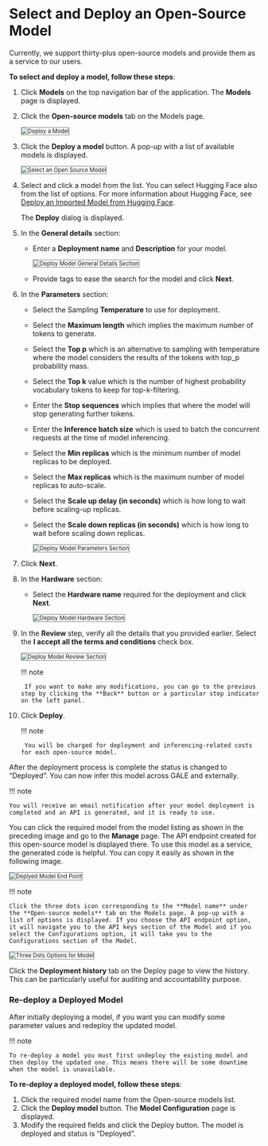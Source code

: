 # Select and Deploy an Open-Source Model

Currently, we support thirty-plus open-source models and provide them as a service to our users.

**To select and deploy a model, follow these steps**:

1. Click **Models** on the top navigation bar of the application. The **Models** page is displayed.
2. Click the **Open-source models** tab on the Models page.

    <img src="../images/deploy-a-model.png" alt="Deploy a Model" title="Deploy a Model" style="border: 1px solid gray; zoom:80%;">

1. Click the **Deploy a model** button. A pop-up with a list of available models is displayed.

    <img src="../images/select-an-open-source-model.png" alt="Select an Open Source Model" title="Select an Open Source Model" style="border: 1px solid gray; zoom:80%;">

1. Select and click a model from the list. You can select Hugging Face also from the list of options. For more information about Hugging Face, see [Deploy an Imported Model from Hugging Face](../../models/open-source-models/deploy-an-imported-model-from-hugging-face.md).

    The **Deploy** dialog is displayed.

1. In the **General details** section:

    * Enter a **Deployment name** and **Description** for your model.

        <img src="../images/deploy-model-general-details-section.png" alt="Deploy Model General Details Section" title="Deploy Model General Details Section" style="border: 1px solid gray; zoom:80%;">

    * Provide tags to ease the search for the model and click **Next**.

1. In the **Parameters** section:

    * Select the Sampling **Temperature** to use for deployment.

    * Select the **Maximum length** which implies the maximum number of tokens to generate.

    * Select the **Top p** which is an alternative to sampling with temperature where the model considers the results of the tokens with top_p probability mass.

    * Select the **Top k** value which is the number of highest probability vocabulary tokens to keep for top-k-filtering.

    * Enter the **Stop sequences** which implies that where the model will stop generating further tokens.

    * Enter the **Inference batch size** which is used to batch the concurrent requests at the time of model inferencing.

    * Select the **Min replicas** which is the minimum number of model replicas to be deployed.

    * Select the **Max replicas** which is the maximum number of model replicas to auto-scale.

    * Select the **Scale up delay (in seconds)** which is how long to wait before scaling-up replicas.

    * Select the **Scale down replicas (in seconds)** which is how long to wait before scaling down replicas.

        <img src="../images/deploy-model-parameters-section.png" alt="Deploy Model Parameters Section" title="Deploy Model Parameters Section" style="border: 1px solid gray; zoom:80%;">

1. Click **Next**.
2. In the **Hardware** section:
    * Select the **Hardware name** required for the deployment and click **Next**.

        <img src="../images/deploy-model-hardware-section.png" alt="Deploy Model Hardware Section" title="Deploy Model Hardware Section" style="border: 1px solid gray; zoom:80%;">

9. In the **Review** step, verify all the details that you provided earlier. Select the **I accept all the terms and conditions** check box.

    <img src="../images/deploy-model-review-section.png" alt="Deploy Model Review Section" title="Deploy Model Review Section" style="border: 1px solid gray; zoom:80%;">

    !!! note

        If you want to make any modifications, you can go to the previous step by clicking the **Back** button or a particular step indicator on the left panel.
    

1. Click **Deploy**.

    !!! note

        You will be charged for deployment and inferencing-related costs for each open-source model.
    
After the deployment process is complete the status is changed to “Deployed”. You can now infer this model across GALE and externally.

!!! note

    You will receive an email notification after your model deployment is completed and an API is generated, and it is ready to use.


You can click the required model from the model listing as shown in the preceding image and go to the **Manage** page. The API endpoint created for this open-source model is displayed there. To use this model as a service, the generated code is helpful. You can copy it easily as shown in the following image.

<img src="../images/deplyed-model-end-point.png" alt="Deplyed Model End Point" title="Deplyed Model End Point" style="border: 1px solid gray; zoom:80%;">

!!! note

    Click the three dots icon corresponding to the **Model name** under the **Open-source models** tab on the Models page. A pop-up with a list of options is displayed. If you choose the API endpoint option, it will navigate you to the API keys section of the Model and if you select the Configurations option, it will take you to the Configurations section of the Model.

<img src="../images/three-dots-options-for-model.png" alt="Three Dots Options for Model" title="Three Dots Options for Model" style="border: 1px solid gray; zoom:80%;">


Click the **Deployment history** tab on the Deploy page to view the history. This can be particularly useful for auditing and accountability purpose.


### **Re-deploy a Deployed Model**

After initially deploying a model, if you want you can modify some parameter values and redeploy the updated model.

!!! note

    To re-deploy a model you must first undeploy the existing model and then deploy the updated one. This means there will be some downtime when the model is unavailable.

**To re-deploy a deployed model, follow these steps**:

1. Click the required model name from the Open-source models list.
2. Click the **Deploy model** button. The **Model Configuration** page is displayed.
3. Modify the required fields and click the Deploy button. The model is deployed and status is “Deployed”.